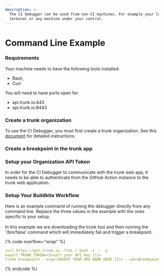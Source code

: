 ```yaml
---
description: >-
  The CI Debugger can be used from non-CI machines. For example your local
  terminal or any machine under your control.
---
```


# Command Line Example

### Requirements

Your machine needs to have the following tools installed:

* Bash,
* Curl

You will need to have ports open for:

* api.trunk.io:443
* api.trunk.io:8443

### Create a trunk organization

To use the CI Debugger, you must first create a trunk organization. See this [document](broken-reference) for detailed instructions.

### Create a breakpoint in the trunk app

### Setup your Organization API Token

In order for the CI Debugger to communicate with the trunk web app, it needs to be able to authenticate from the GitHub Action instance to the trunk web application.

### Setup Your Buildkite Workflow

Here is an example command of running the debugger directly from any command line. Replace the three values in the example with the ones specific to your setup.\
\
In this example we are downloading the trunk tool and then running the '/bin/false' command which will immediately fail and trigger a breakpoint.

{% code overflow="wrap" %}
```yaml
curl https://get.trunk.io -fsSL | bash -s -- -y
export TRUNK_TOKEN=<Insert your API key [1]>
trunk breakpoint --org=<INSERT YOUR ORG NAME HERE [2]> --id=<Breakpoint Name [3]> -- /bin/false
```
{% endcode %}
